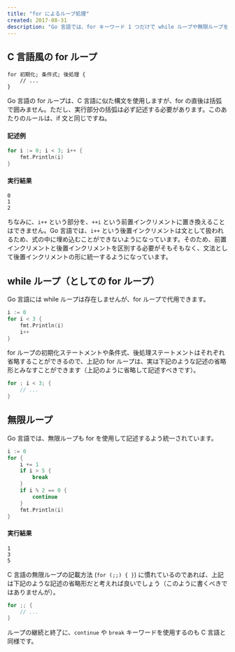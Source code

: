 ```yaml
---
title: "for によるループ処理"
created: 2017-08-31
description: "Go 言語では、for キーワード 1 つだけで while ループや無限ループを表現することができます。"
---
```


C 言語風の for ループ
----

~~~
for 初期化; 条件式; 後処理 {
	// ...
}
~~~

Go 言語の for ループは、C 言語に似た構文を使用しますが、for の直後は括弧で囲みません。ただし、実行部分の括弧は必ず記述する必要があります。このあたりのルールは、if 文と同じですね。

#### 記述例

~~~ go
for i := 0; i < 3; i++ {
	fmt.Println(i)
}
~~~

#### 実行結果

~~~
0
1
2
~~~

ちなみに、`i++` という部分を、`++i` という前置インクリメントに置き換えることはできません。Go 言語では、`i++` という後置インクリメントは文として扱われるため、式の中に埋め込むことができないようになっています。そのため、前置インクリメントと後置インクリメントを区別する必要がそもそもなく、文法として後置インクリメントの形に統一するようになっています。


while ループ（としての for ループ）
----

Go 言語には while ループは存在しませんが、for ループで代用できます。

~~~ go
i := 0
for i < 3 {
	fmt.Println(i)
	i++
}
~~~

for ループの初期化ステートメントや条件式、後処理ステートメントはそれぞれ省略することができるので、上記の for ループは、実は下記のような記述の省略形とみなすことができます（上記のように省略して記述すべきです）。

~~~ go
for ; i < 3; {
	// ...
}
~~~


無限ループ
----

Go 言語では、無限ループも for を使用して記述するよう統一されています。

~~~ go
i := 0
for {
	i += 1
	if i > 5 {
		break
	}
	if i % 2 == 0 {
		continue
	}
	fmt.Println(i)
}
~~~

#### 実行結果

~~~
1
3
5
~~~

C 言語の無限ループの記載方法 (`for (;;) { }`) に慣れているのであれば、上記は下記のような記述の省略形だと考えれば良いでしょう（このように書くべきではありませんが）。

~~~ go
for ;; {
	// ...
}
~~~

ループの継続と終了に、`continue` や `break` キーワードを使用するのも C 言語と同様です。

